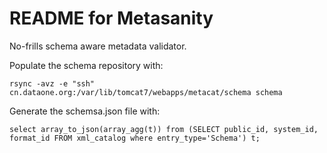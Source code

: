 # README for Metasanity

No-frills schema aware metadata validator.

Populate the schema repository with:

```
rsync -avz -e "ssh" cn.dataone.org:/var/lib/tomcat7/webapps/metacat/schema schema
```

Generate the schemsa.json file with:

```
select array_to_json(array_agg(t)) from (SELECT public_id, system_id, format_id FROM xml_catalog where entry_type='Schema') t;
```
